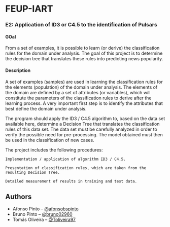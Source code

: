 # FEUP-IART

### E2: Application of ID3 or C4.5 to the identification of Pulsars

#### GOal

From a set of examples, it is possible to learn (or derive) the classification rules for the domain under analysis. The goal of this project is to determine the decision tree that translates these rules into predicting news popularity.

#### Description

A set of examples (samples) are used in learning the classification rules for the elements (population) of the domain under analysis. The elements of the domain are defined by a set of attributes (or variables), which will constitute the parameters of the classification rules to derive after the learning process. A very important first step is to identify the attributes that best define the domain under analysis.

The program should apply the ID3 / C4.5 algorithm to, based on the data set available here, determine a Decision Tree that translates the classification rules of this data set. The data set must be carefully analyzed in order to verify the possible need for pre-processing. The model obtained must then be used in the classification of new cases.

The project includes the following procedures:

    Implementation / application of algorithm ID3 / C4.5.

    Presentation of classification rules, which are taken from the resulting Decision Tree.

    Detailed measurement of results in training and test data.

  ## Authors
* Afonso Pinto – [@afonsobspinto](https://github.com/afonsobspinto)
* Bruno Pinto – [@bruno02960](https://github.com/bruno02960)
* Tomás Oliveira – [@Toliveira97](https://github.com/Toliveira97)
